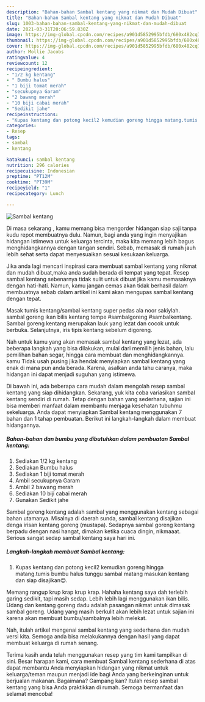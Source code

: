 ```yaml
---
description: "Bahan-bahan Sambal kentang yang nikmat dan Mudah Dibuat"
title: "Bahan-bahan Sambal kentang yang nikmat dan Mudah Dibuat"
slug: 1003-bahan-bahan-sambal-kentang-yang-nikmat-dan-mudah-dibuat
date: 2021-03-31T20:06:59.830Z
image: https://img-global.cpcdn.com/recipes/a901d5852995bfdb/680x482cq70/sambal-kentang-foto-resep-utama.jpg
thumbnail: https://img-global.cpcdn.com/recipes/a901d5852995bfdb/680x482cq70/sambal-kentang-foto-resep-utama.jpg
cover: https://img-global.cpcdn.com/recipes/a901d5852995bfdb/680x482cq70/sambal-kentang-foto-resep-utama.jpg
author: Mollie Jacobs
ratingvalue: 4
reviewcount: 12
recipeingredient:
- "1/2 kg kentang"
- " Bumbu halus"
- "1 biji tomat merah"
- "secukupnya Garam"
- "2 bawang merah"
- "10 biji cabai merah"
- "Sedikit jahe"
recipeinstructions:
- "Kupas kentang dan potong kecil2 kemudian goreng hingga matang.tumis bumbu halus tunggu sambal matang masukan kentang dan siap disajikan😊."
categories:
- Resep
tags:
- sambal
- kentang

katakunci: sambal kentang 
nutrition: 296 calories
recipecuisine: Indonesian
preptime: "PT12M"
cooktime: "PT39M"
recipeyield: "1"
recipecategory: Lunch

---
```



![Sambal kentang](https://img-global.cpcdn.com/recipes/a901d5852995bfdb/680x482cq70/sambal-kentang-foto-resep-utama.jpg)

Di masa  sekarang , kamu memang bisa mengorder hidangan siap saji tanpa kudu repot membuatnya dulu. Namun, bagi anda yang ingin menyajikan hidangan istimewa untuk keluarga tercinta, maka kita memang lebih bagus menghidangkannya dengan tangan sendiri. Sebab, memasak di rumah jauh lebih sehat serta dapat menyesuaikan sesuai kesukaan keluarga.

Jika anda lagi mencari inspirasi cara membuat sambal kentang yang nikmat dan mudah dibuat,maka anda sudah berada di tempat yang tepat. Resep sambal kentang  sebenarnya tidak sulit untuk dibuat jika kamu memasaknya dengan hati-hati. Namun, kamu jangan cemas akan tidak berhasil dalam membuatnya 
sebab dalam artikel ini kami akan mengupas sambal kentang dengan tepat.  

Masak tumis kentang/sambal kentang super pedas ala noor sakiylah. sambal goreng ikan bilis kentang tempe #sambalgoreng #sambalkentang. Sambal goreng kentang merupakan lauk yang lezat dan cocok untuk berbuka. Selanjutnya, iris tipis kentang sebelum digoreng.

Nah untuk kamu yang akan memasak sambal kentang yang lezat, ada beberapa langkah yang bisa dilakukan, mulai dari memilih jenis bahan, lalu pemilihan bahan segar, hingga cara membuat dan menghidangkannya. kamu Tidak usah pusing jika hendak menyiapkan sambal kentang yang enak di mana pun anda berada. Karena, asalkan anda  tahu caranya, maka hidangan ini dapat menjadi suguhan yang istimewa.

Di bawah ini, ada beberapa cara mudah dalam mengolah resep sambal kentang yang siap dihidangkan. Sekarang, yuk kita coba variasikan sambal kentang sendiri di rumah. Tetap dengan bahan yang sederhana, sajian ini bisa memberi manfaat dalam membantu menjaga kesehatan tubuhmu sekeluarga. Anda dapat menyiapkan Sambal kentang menggunakan 7 bahan dan 1 tahap pembuatan. Berikut ini langkah-langkah dalam membuat hidangannya.

<!--inarticleads1-->

##### Bahan-bahan dan bumbu yang dibutuhkan dalam pembuatan Sambal kentang:

1. Sediakan 1/2 kg kentang
1. Sediakan  Bumbu halus
1. Sediakan 1 biji tomat merah
1. Ambil secukupnya Garam
1. Ambil 2 bawang merah
1. Sediakan 10 biji cabai merah
1. Gunakan Sedikit jahe


Sambal goreng kentang adalah sambal yang menggunakan kentang sebagai bahan utamanya. Misalnya di daerah sunda, sambal kentang disajikan denga irisan kentang goreng (mustapa). Sedapnya sambal goreng kentang berpadu dengan nasi hangat, dimakan ketika cuaca dingin, nikmaaat. Serious sangat sedap sambal kentang saya hari ini. 

<!--inarticleads2-->

##### Langkah-langkah membuat Sambal kentang:

1. Kupas kentang dan potong kecil2 kemudian goreng hingga matang.tumis bumbu halus tunggu sambal matang masukan kentang dan siap disajikan😊.


Memang rangup krup krap krup krap. Hahaha kentang saya dah terlebih garing sedikit, tapi masih sedap. Lebih lebih lagi menggunakan ikan bilis. Udang dan kentang goreng dadu adalah pasangan nikmat untuk dimasak sambal goreng. Udang yang masih berkulit akan lebih lezat untuk sajian ini karena akan membuat bumbu/sambalnya lebih melekat. 

Nah, itulah artikel mengenai  sambal kentang  yang sederhana dan mudah versi kita. Semoga anda bisa melakukannya dengan hasil yang dapat membuat keluarga di rumah senang. 

Terima kasih anda telah menggunakan resep yang tim kami tampilkan di sini. Besar harapan kami, cara membuat  Sambal kentang sederhana di atas dapat membantu Anda menyiapkan hidangan yang nikmat untuk keluarga/teman maupun menjadi ide bagi Anda yang berkeinginan untuk berjualan makanan. Bagaimana? Gampang kan? Itulah resep sambal kentang yang bisa Anda praktikkan di rumah. Semoga bermanfaat dan selamat mencoba!

